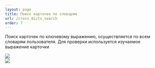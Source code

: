 ```yaml
---
layout: page
title: Поиск карточек по словарям
url: /cross_dicts_search
order: 7
---
```


Поиск карточек по ключевому выражению, осуществляется по всем словарям пользователя. 
Для проверки используется изучаемое выражение карточки 

<div class="pic-right"> 
    <img src="/public/images/cross_dicts_search.png"> 
</div>

<div class="pic-right"> 
    <img src="/public/images/cross_dicts_search2.png"> 
</div>

<div class="pic-row"></div>
